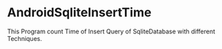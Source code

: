AndroidSqliteInsertTime
=======================

This Program count Time of Insert Query of SqliteDatabase with different Techniques.

